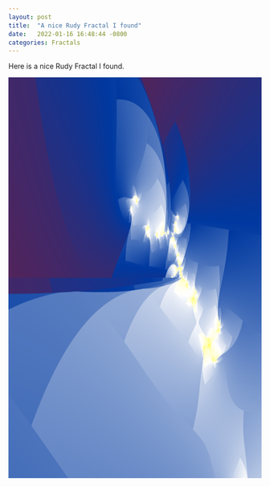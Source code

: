 ```yaml
---
layout: post
title:  "A nice Rudy Fractal I found"
date:   2022-01-16 16:48:44 -0800
categories: Fractals
---
```


Here is a nice Rudy Fractal I found. <br clear="all">

 <img src="../images/rudy2.png" width="997" height="798" alt="">

